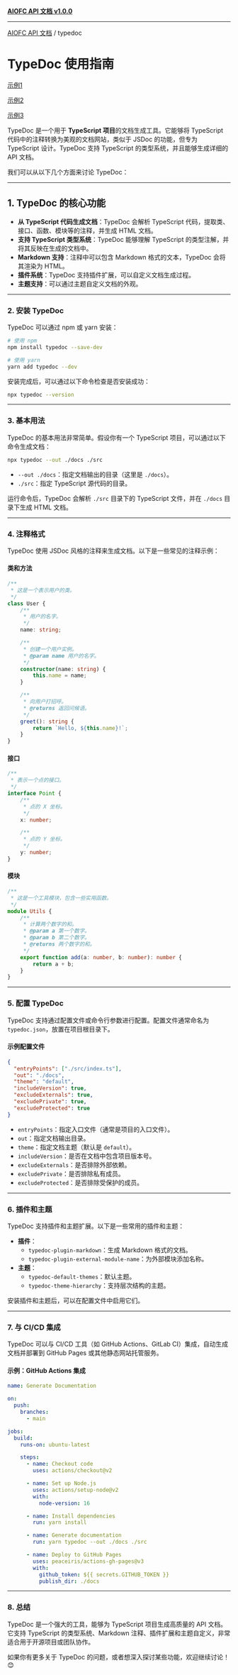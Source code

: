 [**AIOFC API 文档 v1.0.0**](../README.md)

***

[AIOFC API 文档](../modules.md) / typedoc

# TypeDoc 使用指南

[示例1](https://github.com/TypeStrong/typedoc)

[示例2](https://github.com/Gerrit0/typedoc-packages-example)

[示例3](https://github.com/mipatterson/typedoc-plugin-pages)

TypeDoc 是一个用于 **TypeScript 项目**的文档生成工具。它能够将 TypeScript 代码中的注释转换为美观的文档网站，类似于 JSDoc 的功能，但专为 TypeScript 设计。TypeDoc 支持 TypeScript 的类型系统，并且能够生成详细的 API 文档。

我们可以从以下几个方面来讨论 TypeDoc：

---

## 1. **TypeDoc 的核心功能**

- **从 TypeScript 代码生成文档**：TypeDoc 会解析 TypeScript 代码，提取类、接口、函数、模块等的注释，并生成 HTML 文档。
- **支持 TypeScript 类型系统**：TypeDoc 能够理解 TypeScript 的类型注解，并将其反映在生成的文档中。
- **Markdown 支持**：注释中可以包含 Markdown 格式的文本，TypeDoc 会将其渲染为 HTML。
- **插件系统**：TypeDoc 支持插件扩展，可以自定义文档生成过程。
- **主题支持**：可以通过主题自定义文档的外观。

---

### 2. **安装 TypeDoc**

TypeDoc 可以通过 npm 或 yarn 安装：

```bash
# 使用 npm
npm install typedoc --save-dev

# 使用 yarn
yarn add typedoc --dev
```

安装完成后，可以通过以下命令检查是否安装成功：

```bash
npx typedoc --version
```

---

### 3. **基本用法**

TypeDoc 的基本用法非常简单。假设你有一个 TypeScript 项目，可以通过以下命令生成文档：

```bash
npx typedoc --out ./docs ./src
```

- `--out ./docs`：指定文档输出的目录（这里是 `./docs`）。
- `./src`：指定 TypeScript 源代码的目录。

运行命令后，TypeDoc 会解析 `./src` 目录下的 TypeScript 文件，并在 `./docs` 目录下生成 HTML 文档。

---

### 4. **注释格式**

TypeDoc 使用 JSDoc 风格的注释来生成文档。以下是一些常见的注释示例：

#### 类和方法

```typescript
/**
 * 这是一个表示用户的类。
 */
class User {
    /**
     * 用户的名字。
     */
    name: string;

    /**
     * 创建一个用户实例。
     * @param name 用户的名字。
     */
    constructor(name: string) {
        this.name = name;
    }

    /**
     * 向用户打招呼。
     * @returns 返回问候语。
     */
    greet(): string {
        return `Hello, ${this.name}!`;
    }
}
```

#### 接口

```typescript
/**
 * 表示一个点的接口。
 */
interface Point {
    /**
     * 点的 X 坐标。
     */
    x: number;

    /**
     * 点的 Y 坐标。
     */
    y: number;
}
```

#### 模块

```typescript
/**
 * 这是一个工具模块，包含一些实用函数。
 */
module Utils {
    /**
     * 计算两个数字的和。
     * @param a 第一个数字。
     * @param b 第二个数字。
     * @returns 两个数字的和。
     */
    export function add(a: number, b: number): number {
        return a + b;
    }
}
```

---

### 5. **配置 TypeDoc**

TypeDoc 支持通过配置文件或命令行参数进行配置。配置文件通常命名为 `typedoc.json`，放置在项目根目录下。

#### 示例配置文件

```json
{
  "entryPoints": ["./src/index.ts"],
  "out": "./docs",
  "theme": "default",
  "includeVersion": true,
  "excludeExternals": true,
  "excludePrivate": true,
  "excludeProtected": true
}
```

- `entryPoints`：指定入口文件（通常是项目的入口文件）。
- `out`：指定文档输出目录。
- `theme`：指定文档主题（默认是 `default`）。
- `includeVersion`：是否在文档中包含项目版本号。
- `excludeExternals`：是否排除外部依赖。
- `excludePrivate`：是否排除私有成员。
- `excludeProtected`：是否排除受保护的成员。

---

### 6. **插件和主题**

TypeDoc 支持插件和主题扩展。以下是一些常用的插件和主题：

- **插件**：
  - `typedoc-plugin-markdown`：生成 Markdown 格式的文档。
  - `typedoc-plugin-external-module-name`：为外部模块添加名称。
- **主题**：
  - `typedoc-default-themes`：默认主题。
  - `typedoc-theme-hierarchy`：支持层次结构的主题。

安装插件和主题后，可以在配置文件中启用它们。

---

### 7. **与 CI/CD 集成**

TypeDoc 可以与 CI/CD 工具（如 GitHub Actions、GitLab CI）集成，自动生成文档并部署到 GitHub Pages 或其他静态网站托管服务。

#### 示例：GitHub Actions 集成

```yaml
name: Generate Documentation

on:
  push:
    branches:
      - main

jobs:
  build:
    runs-on: ubuntu-latest

    steps:
      - name: Checkout code
        uses: actions/checkout@v2

      - name: Set up Node.js
        uses: actions/setup-node@v2
        with:
          node-version: 16

      - name: Install dependencies
        run: yarn install

      - name: Generate documentation
        run: yarn typedoc --out ./docs ./src

      - name: Deploy to GitHub Pages
        uses: peaceiris/actions-gh-pages@v3
        with:
          github_token: ${{ secrets.GITHUB_TOKEN }}
          publish_dir: ./docs
```

---

### 8. **总结**

TypeDoc 是一个强大的工具，能够为 TypeScript 项目生成高质量的 API 文档。它支持 TypeScript 的类型系统、Markdown 注释、插件扩展和主题自定义，非常适合用于开源项目或团队协作。

如果你有更多关于 TypeDoc 的问题，或者想深入探讨某些功能，欢迎继续讨论！😊
